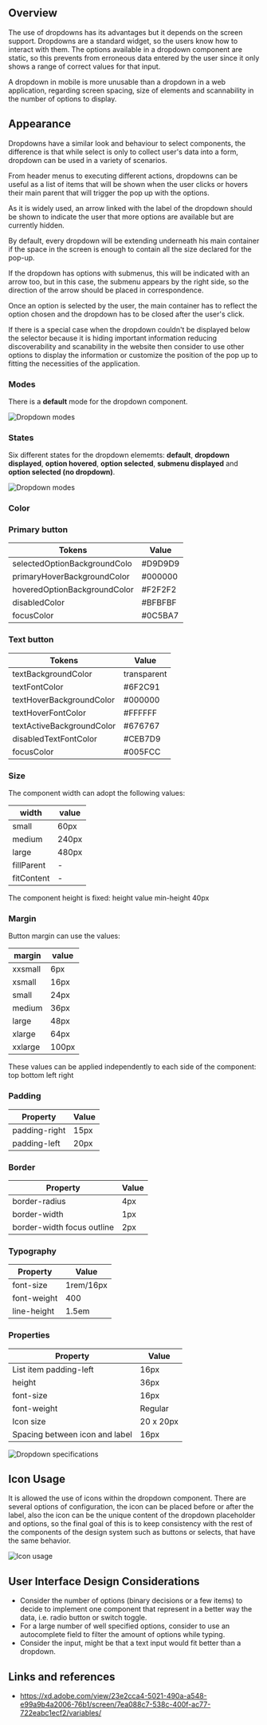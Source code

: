 ## Overview

The use of dropdowns has its advantages but it depends on the screen support. Dropdowns are a standard widget, so the users know how to interact with them. The options available in a dropdown component are static, so this prevents from erroneous data entered by the user since it only shows a range of correct values for that input.

A dropdown in mobile is more unusable than a dropdown in a web application, regarding screen spacing, size of elements and scannability in the number of options to display.

## Appearance

Dropdowns have a similar look and behaviour to select components, the difference is that while select is only to collect user's data into a form, dropdown can be used in a variety of scenarios.

From header menus to executing different actions, dropdowns can be useful as a list of items that will be shown when the user clicks or hovers their main parent that will trigger the pop up with the options.

As it is widely used, an arrow linked with the label of the dropdown should be shown to indicate the user that more options are available but are currently hidden.

By default, every dropdown will be extending underneath his main container if the space in the screen is enough to contain all the size declared for the pop-up.

If the dropdown has options with submenus, this will be indicated with an arrow too, but in this case, the submenu appears by the right side, so the direction of the arrow should be placed in correspondence.

Once an option is selected by the user, the main container has to reflect the option chosen and the dropdown has to be closed after the user's click.

If there is a special case when the dropdown couldn't be displayed below the selector because it is hiding important information reducing discoverability and scanability in the website then consider to use other options to display the information or customize the position of the pop up to fitting the necessities of the application.

### Modes

There is a **default** mode for the dropdown component.

![Dropdown modes](images/dropdown_modes.png)

### States

Six different states for the dropdown elememts: **default**, **dropdown displayed**, **option hovered**, **option selected**, **submenu displayed** and **option selected (no dropdown)**.

![Dropdown modes](images/dropdown_states.png)

### Color
### Primary button
| Tokens	                       | Value   |
-------------------------------  | --------|
| selectedOptionBackgroundColo	 | #D9D9D9 |
| primaryHoverBackgroundColor	   | #000000 |
| hoveredOptionBackgroundColor	 | #F2F2F2 |
| disabledColor	                 | #BFBFBF |
| focusColor	                   | #0C5BA7 |

### Text button
|Tokens |	Value |
|------ | ------|
|textBackgroundColor	|transparent |
|textFontColor|	#6F2C91 |
|textHoverBackgroundColor	| #000000 |
|textHoverFontColor |	#FFFFFF |
|textActiveBackgroundColor| #676767 |
|disabledTextFontColor| #CEB7D9 |
|focusColor	| #005FCC |

### Size
The component width can adopt the following values:

|width	| value |
--------|-------|
|small	| 60px |
|medium	| 240px |
|large	| 480px |
|fillParent	|- |
|fitContent	|- |

The component height is fixed:
height	value
min-height	40px

### Margin
Button margin can use the values:

|margin	 | value |
|--------|-------|
|xxsmall	| 6px |
| xsmall	| 16px |
|small |	24px |
| medium	| 36px |
| large |	48px |
| xlarge	| 64px |
| xxlarge	| 100px |

These values can be applied independently to each side of the component: top bottom left right

### Padding
| Property	| Value |
|-----------| ------|
|padding-right	| 15px |
| padding-left  | 20px |

### Border
| Property	| Value |
|-----------|-------|
|border-radius	| 4px |
|border-width	| 1px |
|border-width focus outline	 | 2px |

### Typography
| Property	| Value |
|-----------|-------|
|font-size	| 1rem/16px |
| font-weight	| 400 |
| line-height	| 1.5em |

### Properties
|Property	| Value |
|---------|-------|
|List item padding-left	 | 16px |
|height	 | 36px |
|font-size	| 16px |
|font-weight	| Regular |
|Icon size	| 20 x 20px |
|Spacing between icon and label	 | 16px |


![Dropdown specifications](images/dropdown_specs.png)

## Icon Usage

It is allowed the use of icons within the dropdown component. There are several options of configuration, the icon can be placed before or after the label, also the icon can be the unique content of the dropdown placeholder and options, so the final goal of this is to keep consistency with the rest of the components of the design system such as buttons or selects, that have the same behavior.

![Icon usage](images/dropdown_icon_usage.png)

## User Interface Design Considerations

- Consider the number of options (binary decisions or a few items) to decide to implement one component that represent in a better way the data, i.e. radio button or switch toggle.
- For a large number of well specified options, consider to use an autocomplete field to filter the amount of options while typing.
- Consider the input, might be that a text input would fit better than a dropdown.

## Links and references

- https://xd.adobe.com/view/23e2cca4-5021-490a-a548-e99a9b4a2006-76b1/screen/7ea088c7-538c-400f-ac77-722eabc1ecf2/variables/

